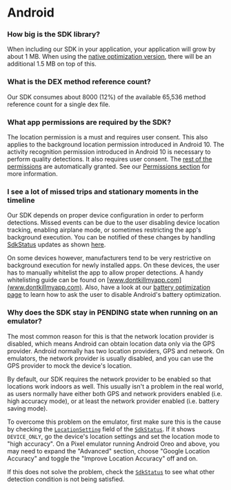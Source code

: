 # Android

### How big is the SDK library?

When including our SDK in your application, your application will grow by about 1 MB. When using the [native optimization version](../getting-started/android-sdk/include-sdk.md), there will be an additional 1.5 MB on top of this.

### What is the DEX method reference count?

Our SDK consumes about 8000 \(12%\) of the available 65,536 method reference count for a single dex file.

### What app permissions are required by the SDK?

The location permission is a must and requires user consent. This also applies to the background location permission introduced in Android 10. The activity recognition permission introduced in Android 10 is necessary to perform quality detections. It also requires user consent. The [rest of the permissions](../appendix/android/manifest-permission.md) are automatically granted. See our [Permissions section](../getting-started/android-sdk/permissions.md) for more information.

### I see a lot of missed trips and stationary moments in the timeline

Our SDK depends on proper device configuration in order to perform detections. Missed events can be due to the user disabling device location tracking, enabling airplane mode, or sometimes restricting the app's background execution. You can be notified of these changes by handling [SdkStatus](../api-reference/android/sdkstatus/) updates as shown [here](../getting-started/android-sdk/sdk-status-updates.md).

On some devices however, manufacturers tend to be very restrictive on background execution for newly installed apps. On these devices, the user has to manually whitelist the app to allow proper detections. A handy whitelisting guide can be found on [www.dontkillmyapp.com](www.dontkillmyapp.com). Also, have a look at our [battery optimization page](../appendix/android/android-battery-optimization.md) to learn how to ask the user to disable Android's battery optimization.

### Why does the SDK stay in PENDING state when running on an emulator?

The most common reason for this is that the network location provider is disabled, which means Android can obtain location data only via the GPS provider. Android normally has two location providers, GPS and network. On emulators, the network provider is usually disabled, and you can use the GPS provider to mock the device's location.

By default, our SDK requires the network provider to be enabled so that locations work indoors as well. This usually isn't a problem in the real world, as users normally have either both GPS and network providers enabled \(i.e. high accuracy mode\), or at least the network provider enabled \(i.e. battery saving mode\).

To overcome this problem on the emulator, first make sure this is the cause by checking the [`LocationSetting`](../api-reference/android/sdkstatus/#locationsetting) field of the [`SdkStatus`](../api-reference/android/sdkstatus/). If it shows `DEVICE_ONLY`, go the device's location settings and set the location mode to "high accuracy". On a Pixel emulator running Android Oreo and above, you may need to expand the "Advanced" section, choose "Google Location Accuracy" and toggle the "Improve Location Accuracy" off and on.

If this does not solve the problem, check the [`SdkStatus`](../api-reference/android/sdkstatus/) to see what other detection condition is not being satisfied.

